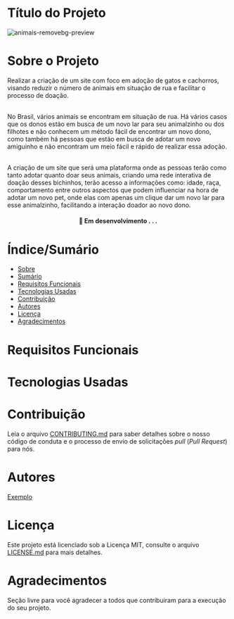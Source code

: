 # Título do Projeto



![animais-removebg-preview](https://user-images.githubusercontent.com/80658338/165864091-c87357b5-5b70-432a-834d-2845ed8ac704.png)



# Sobre o Projeto

Realizar a criação de um site com foco em adoção de gatos e cachorros, visando reduzir o número de animais em situação de rua e facilitar o processo de doação.<br/>
<br/>

No Brasil, vários animais se encontram em situação de rua. Há vários casos que os donos estão em busca de um novo lar para seu animalzinho ou dos  filhotes  e não conhecem um método fácil de encontrar um novo dono, como também há pessoas que estão em busca de adotar um novo amiguinho e não encontram um meio fácil e rápido  de realizar essa adoção.<br/>
<br/>

A criação de um  site que será uma plataforma onde as pessoas terão como tanto adotar quanto doar seus animais, criando uma rede interativa de doação desses bichinhos, terão acesso a informações como: idade, raça, comportamento entre outros aspectos que podem influenciar na hora de adotar um novo pet, onde elas com apenas um clique dar um novo lar para esse animalzinho, facilitando a interação doador ao novo dono. 

<h4 align="center"> 
	🚧  Em desenvolvimento . . .
</h4>

# Índice/Sumário

* [Sobre](#sobre-o-projeto)
* [Sumário](#índice/sumário)
* [Requisitos Funcionais](#requisitos-funcionais)
* [Tecnologias Usadas](#tecnologias-usadas)
* [Contribuição](#contribuição)
* [Autores](#autores)
* [Licença](#licença)
* [Agradecimentos](#agradecimentos)


# Requisitos Funcionais 



# Tecnologias Usadas



# Contribuição

Leia o arquivo [CONTRIBUTING.md](CONTRIBUTING.md) para saber detalhes sobre o nosso código de conduta e o processo de envio de solicitações *pull* (*Pull Request*) para nós.

# Autores

[Exemplo](https://github.com/testing-library/react-testing-library#contributors)

# Licença

Este projeto está licenciado sob a Licença MIT,  consulte o arquivo [LICENSE.md](LICENSE.md) para mais detalhes.

# Agradecimentos

Seção livre para você agradecer a todos que contribuiram para a execução do seu projeto.
